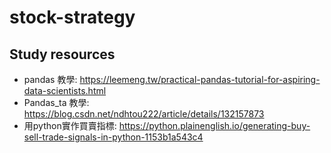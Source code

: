 # stock-strategy

## Study resources
- pandas 教學: https://leemeng.tw/practical-pandas-tutorial-for-aspiring-data-scientists.html
- Pandas_ta 教學: https://blog.csdn.net/ndhtou222/article/details/132157873
- 用python實作買賣指標: https://python.plainenglish.io/generating-buy-sell-trade-signals-in-python-1153b1a543c4
